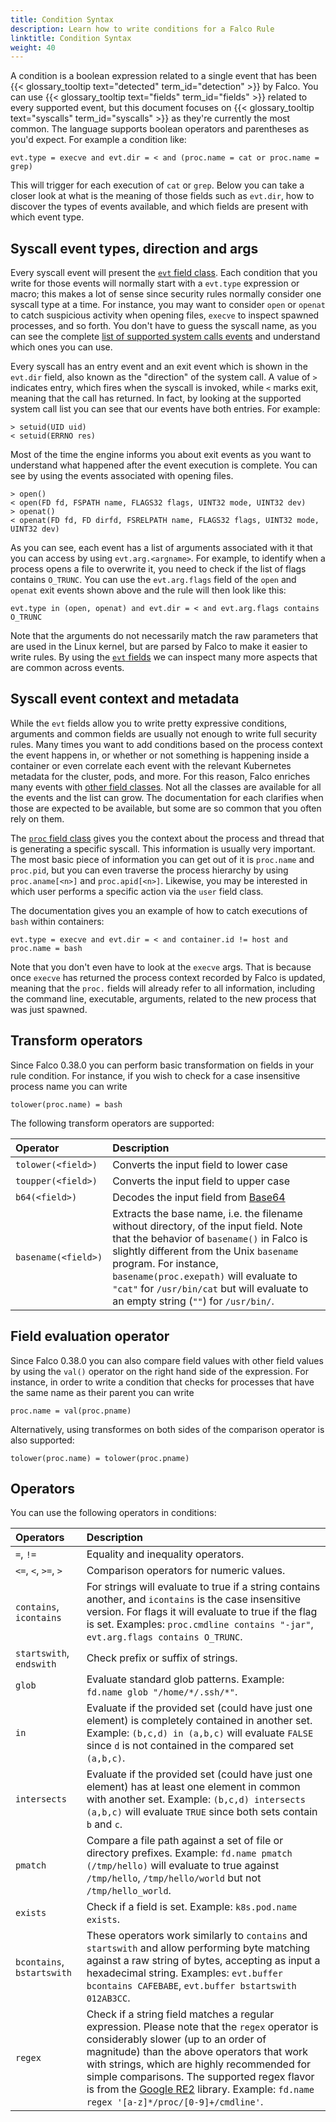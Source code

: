 ```yaml
---
title: Condition Syntax
description: Learn how to write conditions for a Falco Rule
linktitle: Condition Syntax
weight: 40
---
```


A condition is a boolean expression related to a single event that has been {{< glossary_tooltip text="detected" term_id="detection" >}} by Falco. You can use {{< glossary_tooltip text="fields" term_id="fields" >}} related to every supported event, but this document focuses on {{< glossary_tooltip text="syscalls" term_id="syscalls" >}} as they're currently the most common. The language supports boolean operators and parentheses as you'd expect. For example a condition like:

```
evt.type = execve and evt.dir = < and (proc.name = cat or proc.name = grep)
```

This will trigger for each execution of `cat` or `grep`. Below you can take a closer look at what is the meaning of those fields such as `evt.dir`, how to discover the types of events available, and which fields are present with which event type.

## Syscall event types, direction and args

Every syscall event will present the [`evt` field class](/docs/rules/supported-fields/#field-class-evt). Each condition that you write for those events will normally start with a `evt.type` expression or macro; this makes a lot of sense since security rules normally consider one syscall type at a time. For instance, you may want to consider `open` or `openat` to catch suspicious activity when opening files, `execve` to inspect spawned processes, and so forth. You don't have to guess the syscall name, as you can see the complete [list of supported system calls events](/docs/rules/supported-events) and understand which ones you can use.

Every syscall has an entry event and an exit event which is shown in the `evt.dir` field, also known as the "direction" of the system call. A value of `>` indicates entry, which fires when the syscall is invoked, while `<` marks exit, meaning that the call has returned. In fact, by looking at the supported system call list you can see that our events have both entries. For example:

```
> setuid(UID uid)
< setuid(ERRNO res)
```

Most of the time the engine informs you about exit events as you want to understand what happened after the event execution is complete. You can see by using the events associated with opening files.

```
> open()
< open(FD fd, FSPATH name, FLAGS32 flags, UINT32 mode, UINT32 dev)
> openat()
< openat(FD fd, FD dirfd, FSRELPATH name, FLAGS32 flags, UINT32 mode, UINT32 dev)
```

As you can see, each event has a list of arguments associated with it that you can access by using `evt.arg.<argname>`. For example, to identify when a process opens a file to overwrite it, you need to check if the list of flags contains `O_TRUNC`. You can use the `evt.arg.flags` field of the `open` and `openat` exit events shown above and the rule will then look like this:

```
evt.type in (open, openat) and evt.dir = < and evt.arg.flags contains O_TRUNC
```

Note that the arguments do not necessarily match the raw parameters that are used in the Linux kernel, but are parsed by Falco to make it easier to write rules. By using the [`evt` fields](/docs/rules/supported-fields/#field-class-evt) we can inspect many more aspects that are common across events.

## Syscall event context and metadata

While the `evt` fields allow you to write pretty expressive conditions, arguments and common fields are usually not enough to write full security rules. Many times you want to add conditions based on the process context the event happens in, or whether or not something is happening inside a container or even correlate each event with the relevant Kubernetes metadata for the cluster, pods, and more. For this reason, Falco enriches many events with [other field classes](/docs/rules/supported-fields). Not all the classes are available for all the events and the list can grow. The documentation for each clarifies when those are expected to be available, but some are so common that you often rely on them.

The [`proc` field class](/docs/rules/supported-fields/#field-class-process) gives you the context about the process and thread that is generating a specific syscall. This information is usually very important. The most basic piece of information you can get out of it is `proc.name` and `proc.pid`, but you can even traverse the process hierarchy by using `proc.aname[<n>]` and `proc.apid[<n>]`. Likewise, you may be interested in which user performs a specific action via the `user` field class.

The documentation gives you an example of how to catch executions of `bash` within containers:

```
evt.type = execve and evt.dir = < and container.id != host and proc.name = bash
```

Note that you don't even have to look at the `execve` args. That is because once `execve` has returned the process context recorded by Falco is updated, meaning that the `proc.` fields will already refer to all information, including the command line, executable, arguments, related to the new process that was just spawned.

## Transform operators

Since Falco 0.38.0 you can perform basic transformation on fields in your rule condition. For instance, if you wish to check for a case insensitive process name you can write

```
tolower(proc.name) = bash
```

The following transform operators are supported:

Operator | Description
:--------|:-----------
`tolower(<field>)` | Converts the input field to lower case
`toupper(<field>)` | Converts the input field to upper case
`b64(<field>)` | Decodes the input field from [Base64](https://en.wikipedia.org/wiki/Base64)
`basename(<field>)` | Extracts the base name, i.e. the filename without directory, of the input field. Note that the behavior of `basename()` in Falco is slightly different from the Unix `basename` program. For instance, `basename(proc.exepath)` will evaluate to `"cat"` for `/usr/bin/cat` but will evaluate to an empty string (`""`) for `/usr/bin/`.

## Field evaluation operator

Since Falco 0.38.0 you can also compare field values with other field values by using the `val()` operator on the right hand side of the expression. For instance, in order to write a condition that checks for processes that have the same name as their parent you can write

```
proc.name = val(proc.pname)
```

Alternatively, using transformes on both sides of the comparison operator is also supported:

```
tolower(proc.name) = tolower(proc.pname)
```

## Operators

You can use the following operators in conditions:

Operators | Description
:---------|:-----------
`=`, `!=` | Equality and inequality operators.
`<=`, `<`, `>=`, `>` | Comparison operators for numeric values.
`contains`, `icontains` | For strings will evaluate to true if a string contains another, and `icontains` is the case insensitive version. For flags it will evaluate to true if the flag is set. Examples: `proc.cmdline contains "-jar"`, `evt.arg.flags contains O_TRUNC`.
`startswith`, `endswith` | Check prefix or suffix of strings.
`glob` | Evaluate standard glob patterns. Example: `fd.name glob "/home/*/.ssh/*"`.
`in` | Evaluate if the provided set (could have just one element) is completely contained in another set. Example: `(b,c,d) in (a,b,c)` will evaluate `FALSE` since `d` is not contained in the compared set `(a,b,c)`.
`intersects` | Evaluate if the provided set (could have just one element) has at least one element in common with another set. Example: `(b,c,d) intersects (a,b,c)` will evaluate `TRUE` since both sets contain `b` and `c`.
`pmatch` | Compare a file path against a set of file or directory prefixes. Example: `fd.name pmatch (/tmp/hello)` will evaluate to true against `/tmp/hello`, `/tmp/hello/world` but not `/tmp/hello_world`.
`exists` | Check if a field is set. Example: `k8s.pod.name exists`.
`bcontains`, `bstartswith` | These operators work similarly to `contains` and `startswith` and allow performing byte matching against a raw string of bytes, accepting as input a hexadecimal string. Examples: `evt.buffer bcontains CAFEBABE`, `evt.buffer bstartswith 012AB3CC`.
`regex` | Check if a string field matches a regular expression. Please note that the `regex` operator is considerably slower (up to an order of magnitude) than the above operators that work with strings, which are highly recommended for simple comparisons. The supported regex flavor is from the [Google RE2](https://github.com/google/re2/wiki/Syntax) library. Example: `fd.name regex '[a-z]*/proc/[0-9]+/cmdline'`.
